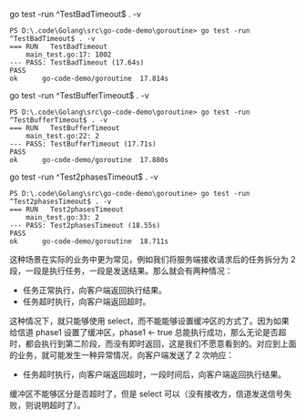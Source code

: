 go test -run ^TestBadTimeout$ . -v

    PS D:\.code\Golang\src\go-code-demo\goroutine> go test -run ^TestBadTimeout$ . -v
    === RUN   TestBadTimeout
        main_test.go:17: 1002
    --- PASS: TestBadTimeout (17.64s)
    PASS
    ok      go-code-demo/goroutine  17.814s

go test -run ^TestBufferTimeout$ . -v

    PS D:\.code\Golang\src\go-code-demo\goroutine> go test -run ^TestBufferTimeout$ . -v
    === RUN   TestBufferTimeout
        main_test.go:22: 2
    --- PASS: TestBufferTimeout (17.71s)
    PASS
    ok      go-code-demo/goroutine  17.880s

go test -run ^Test2phasesTimeout$ . -v

    PS D:\.code\Golang\src\go-code-demo\goroutine> go test -run ^Test2phasesTimeout$ . -v
    === RUN   Test2phasesTimeout
        main_test.go:33: 2
    --- PASS: Test2phasesTimeout (18.55s)
    PASS
    ok      go-code-demo/goroutine  18.711s

这种场景在实际的业务中更为常见，例如我们将服务端接收请求后的任务拆分为 2 段，一段是执行任务，一段是发送结果。那么就会有两种情况：

- 任务正常执行，向客户端返回执行结果。
- 任务超时执行，向客户端返回超时。

这种情况下，就只能够使用 select，而不能能够设置缓冲区的方式了。因为如果给信道 phase1 设置了缓冲区，phase1 <- true 总能执行成功，那么无论是否超时，都会执行到第二阶段，而没有即时返回，这是我们不愿意看到的。对应到上面的业务，就可能发生一种异常情况，向客户端发送了 2 次响应：

- 任务超时执行，向客户端返回超时，一段时间后，向客户端返回执行结果。

缓冲区不能够区分是否超时了，但是 select 可以（没有接收方，信道发送信号失败，则说明超时了）。